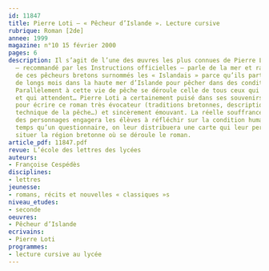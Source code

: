 ```yaml
---
id: 11847
title: Pierre Loti – « Pêcheur d’Islande ». Lecture cursive
rubrique: Roman [2de]
annee: 1999
magazine: n°10 15 février 2000
pages: 6
description: Il s’agit de l’une des œuvres les plus connues de Pierre Loti. Ce roman
  – recommandé par les Instructions officielles – parle de la mer et raconte la vie
  de ces pêcheurs bretons surnommés les « Islandais » parce qu’ils partaient durant
  de longs mois dans la haute mer d’Islande pour pêcher dans des conditions peu favorables.
  Parallèlement à cette vie de pêche se déroule celle de tous ceux qui sont restés
  et qui attendent… Pierre Loti a certainement puisé dans ses souvenirs personnels
  pour écrire ce roman très évocateur (traditions bretonnes, description de paysages,
  technique de la pêche…) et sincèrement émouvant. La réelle souffrance de certains
  des personnages engagera les élèves à réfléchir sur la condition humaine. En même
  temps qu’un questionnaire, on leur distribuera une carte qui leur permettra de mieux
  situer la région bretonne où se déroule le roman.
article_pdf: 11847.pdf
revue: L’école des lettres des lycées
auteurs:
- Françoise Cespédès
disciplines:
- lettres
jeunesse:
- romans, récits et nouvelles « classiques »s
niveau_etudes:
- seconde
oeuvres:
- Pêcheur d’Islande
ecrivains:
- Pierre Loti
programmes:
- lecture cursive au lycée
---
```

